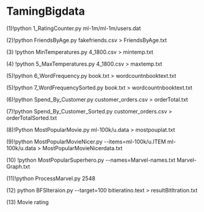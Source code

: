 # TamingBigdata
(1)!python 1_RatingCounter.py ml-1m/ml-1m/users.dat

(2)!python FriendsByAge.py fakefriends.csv > FriendsByAge.txt <br/>

(3) !python MinTemperatures.py 4_1800.csv > mintemp.txt

(4) !python 5_MaxTemperatures.py 4_1800.csv > maxtemp.txt

(5)!python 6_WordFrequency.py book.txt > wordcountnbooktext.txt

(5)!python 7_WordFrequencySorted.py book.txt > wordcountnbooktext.txt

(6)!python Spend_By_Customer.py customer_orders.csv > orderTotal.txt

(7)!python Spend_By_Customer_Sorted.py customer_orders.csv > orderTotalSorted.txt

(8)!Python MostPopularMovie.py ml-100k/u.data > mostpouplat.txt

(9)!python MostPopularMovieNicer.py --items=ml-100k/u.ITEM ml-100k/u.data > MostPopularMovieNicerdata.txt

(10) !python MostPopularSuperhero.py --names=Marvel-names.txt Marvel-Graph.txt

(11)!python ProcessMarvel.py 2548

(12) python BFSIteraion.py --target=100 bitieratino.text > resultBitItration.txt

(13) Movie rating